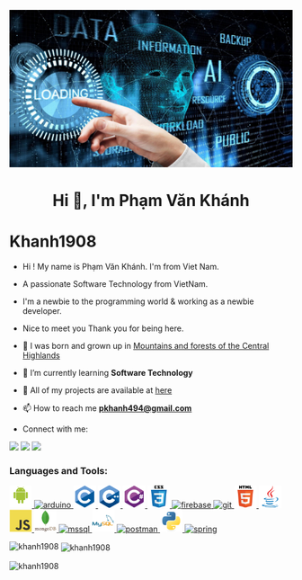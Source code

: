 <a href="#"><img width="100%" height="280px" src="./image/header.jpeg"/></a>
<h1 align="center">Hi 👋, I'm Phạm Văn Khánh</h1>

# Khanh1908
- Hi ! My name is Phạm Văn Khánh. I'm from Viet Nam.
- A passionate Software Technology from VietNam.
- I'm a newbie to the programming world & working as a newbie developer.
- Nice to meet you Thank you for being here.

- 🔭 I was born and grown up in [Mountains and forests of the Central Highlands](https://vi.wikipedia.org/wiki/%C4%90%E1%BA%AFk_L%E1%BA%AFk)

- 🌱 I’m currently learning **Software Technology**

- 👯 All of my projects are available at [here](https://github.com/khanh1908/khanh1908/blob/main/README.md)

- 📫 How to reach me **pkhanh494@gmail.com**

- Connect with me:<p align="left">

<a href = "https://github.com/khanh1908"><img src="https://img.icons8.com/fluent/48/000000/github.png"/></a>
<a href = "https://www.facebook.com/second1908/"><img src="https://img.icons8.com/color/48/000000/facebook-new.png"/></a>
<a href = "https://www.instagram.com/khanh_19801/?hl=vi"><img src="https://img.icons8.com/fluent/48/000000/instagram-new.png"/></a>
</p>
<p align="left">
</p>

<h3 align="left">Languages and Tools:</h3>
<p align="left"> <a href="https://developer.android.com" target="_blank" rel="noreferrer"> <img src="https://raw.githubusercontent.com/devicons/devicon/master/icons/android/android-original-wordmark.svg" alt="android" width="40" height="40"/> </a> <a href="https://www.arduino.cc/" target="_blank" rel="noreferrer"> <img src="https://cdn.worldvectorlogo.com/logos/arduino-1.svg" alt="arduino" width="40" height="40"/> </a> <a href="https://www.cprogramming.com/" target="_blank" rel="noreferrer"> <img src="https://raw.githubusercontent.com/devicons/devicon/master/icons/c/c-original.svg" alt="c" width="40" height="40"/> </a> <a href="https://www.w3schools.com/cpp/" target="_blank" rel="noreferrer"> <img src="https://raw.githubusercontent.com/devicons/devicon/master/icons/cplusplus/cplusplus-original.svg" alt="cplusplus" width="40" height="40"/> </a> <a href="https://www.w3schools.com/cs/" target="_blank" rel="noreferrer"> <img src="https://raw.githubusercontent.com/devicons/devicon/master/icons/csharp/csharp-original.svg" alt="csharp" width="40" height="40"/> </a> <a href="https://www.w3schools.com/css/" target="_blank" rel="noreferrer"> <img src="https://raw.githubusercontent.com/devicons/devicon/master/icons/css3/css3-original-wordmark.svg" alt="css3" width="40" height="40"/> </a> <a href="https://firebase.google.com/" target="_blank" rel="noreferrer"> <img src="https://www.vectorlogo.zone/logos/firebase/firebase-icon.svg" alt="firebase" width="40" height="40"/> </a> <a href="https://git-scm.com/" target="_blank" rel="noreferrer"> <img src="https://www.vectorlogo.zone/logos/git-scm/git-scm-icon.svg" alt="git" width="40" height="40"/> </a> <a href="https://www.w3.org/html/" target="_blank" rel="noreferrer"> <img src="https://raw.githubusercontent.com/devicons/devicon/master/icons/html5/html5-original-wordmark.svg" alt="html5" width="40" height="40"/> </a> <a href="https://www.java.com" target="_blank" rel="noreferrer"> <img src="https://raw.githubusercontent.com/devicons/devicon/master/icons/java/java-original.svg" alt="java" width="40" height="40"/> </a> <a href="https://developer.mozilla.org/en-US/docs/Web/JavaScript" target="_blank" rel="noreferrer"> <img src="https://raw.githubusercontent.com/devicons/devicon/master/icons/javascript/javascript-original.svg" alt="javascript" width="40" height="40"/> </a> <a href="https://www.mongodb.com/" target="_blank" rel="noreferrer"> <img src="https://raw.githubusercontent.com/devicons/devicon/master/icons/mongodb/mongodb-original-wordmark.svg" alt="mongodb" width="40" height="40"/> </a> <a href="https://www.microsoft.com/en-us/sql-server" target="_blank" rel="noreferrer"> <img src="https://www.svgrepo.com/show/303229/microsoft-sql-server-logo.svg" alt="mssql" width="40" height="40"/> </a> <a href="https://www.mysql.com/" target="_blank" rel="noreferrer"> <img src="https://raw.githubusercontent.com/devicons/devicon/master/icons/mysql/mysql-original-wordmark.svg" alt="mysql" width="40" height="40"/> </a> <a href="https://postman.com" target="_blank" rel="noreferrer"> <img src="https://www.vectorlogo.zone/logos/getpostman/getpostman-icon.svg" alt="postman" width="40" height="40"/> </a> <a href="https://www.python.org" target="_blank" rel="noreferrer"> <img src="https://raw.githubusercontent.com/devicons/devicon/master/icons/python/python-original.svg" alt="python" width="40" height="40"/> </a> <a href="https://spring.io/" target="_blank" rel="noreferrer"> <img src="https://www.vectorlogo.zone/logos/springio/springio-icon.svg" alt="spring" width="40" height="40"/> </a> </p>

<p><img align="left" src="https://github-readme-stats.vercel.app/api/top-langs?username=khanh1908&show_icons=true&locale=en&layout=compact" alt="khanh1908" /></p>

<p>&nbsp;<img align="center" src="https://github-readme-stats.vercel.app/api?username=khanh1908&show_icons=true&locale=en" alt="khanh1908" /></p>

<p><img align="center" src="https://github-readme-streak-stats.herokuapp.com/?user=khanh1908&" alt="khanh1908" /></p>
